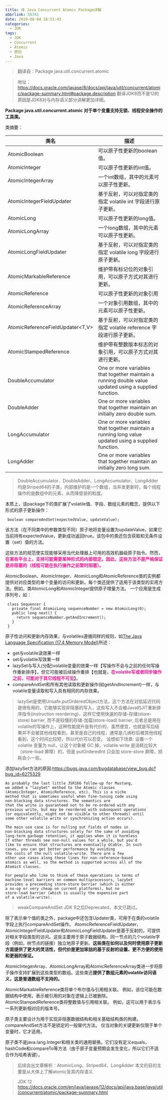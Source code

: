 ```yaml
---
title: 译 Java Concurrent Atomic Package详解
abbrlink: 55741
date: 2019-08-04 16:51:43
categories:
  - JDK
tags:
  - JDK
  - Concurrent
  - Atomic
  - 原创
  - Java
---
```


> 翻译自：Package java.util.concurrent.atomic

<!-- more -->

> 地址：
> https://docs.oracle.com/javase/8/docs/api/java/util/concurrent/atomic/package-summary.html#package.description
> 翻译JDK8而不是12的原因是JDK8对与内存语义部分讲解更加详细。

**Package java.util.concurrent.atomic 对于单个变量支持无锁、线程安全操作的工具类。**

类摘要：

|  类名   | 描述  |
|  ----  | ----  |
| AtomicBoolean  | 可以原子性更新的boolean值。 |
| AtomicInteger  | 可以原子性更新的int值。 |
| AtomicIntegerArray  | 一个int数组，其中的元素可以原子性更新。 |
| AtomicIntegerFieldUpdater<T>  | 基于反射，可以对指定类的指定 volatile int 字段进行原子更新。 |
| AtomicLong  | 可以原子性更新的long值。 |
| AtomicLongArray  | 一个long数组，其中的元素可以原子性更新。 |
| AtomicLongFieldUpdater<T>  | 基于反射，可以对指定类的指定 volatile long 字段进行原子更新。 |
| AtomicMarkableReference<V>  | 维护带有标记位的对象引用，可以原子方式对其进行更新。 |
| AtomicReference<V>  | 可以原子性更新的对象引用 |
| AtomicReferenceArray<E>  | 一个对象引用数组，其中的元素可以原子性更新。 |
| AtomicReferenceFieldUpdater<T,V>  | 基于反射，可以对指定类的指定 volatile reference 字段进行原子更新。 |
| AtomicStampedReference<V>  | 维护带有整数版本标志的对象引用，可以原子方式对其进行更新。 |
| DoubleAccumulator  | One or more variables that together maintain a running double value updated using a supplied function.|
| DoubleAdder  | One or more variables that together maintain an initially zero double sum.|
| LongAccumulator  | One or more variables that together maintain a running long value updated using a supplied function. |
| LongAdder  | One or more variables that together maintain an initially zero long sum.|

> DoubleAccumulator、DoubleAdder、LongAccumulator、LongAdder 均是Striped64的子类，内部维护的是一个数组，当并发更新时，每个线程操作的是数组中的元素，从而降低锁的粒度。

本质上，该package下的类扩展了volatile值、字段、数组元素的概念，提供以下形式的原子更新操作：
```
 boolean compareAndSet(expectedValue, updateValue);
```
该方法（在不同类中的参数类型不同）原子地将变量设置为updateValue，如果它当前持有expectedValue，更新成功返回true。该包中的类还包含获取和无条件设置（set）值的方法。

这些方法的规范使实现能够采用当代处理器上可用的高效机器级原子指令。然而，<font color=DeepPink>**在某些平台上，支持可能需要某种形式的内部锁定。因此，这些方法不是严格保证是非阻塞的（线程可能在执行操作之前暂时阻塞）。**</font>

AtomicBoolean、AtomicInteger、AtomicLong和AtomicReference类的实例都提供对对应类型的单个变量的访问和更新。每个类还提供了适用于该类型的实用方法。例如，类AtomicLong和AtomicInteger提供原子增量方法。 一个应用是生成序列号，如：
```
 class Sequencer {
   private final AtomicLong sequenceNumber = new AtomicLong(0);
   public long next() {
     return sequenceNumber.getAndIncrement();
   }
 }
```

原子性访问和更新内存效果，与volatiles遵循同样的规则，如[The Java Language Specification (17.4 Memory Model)](https://docs.oracle.com/javase/specs/jls/se7/html/jls-17.html#jls-17.4)所述：
* get与volatile读效果一样
* set与volatile写效果一样
* lazySet与写入(分配)volatile变量的效果一样【写操作不会与之前的任何写操作重新排序】，但它可能被后续操作重排【也就是，<font color=DeepPink>**在volatile写或者同步操作之前，可能对于其它线程不可见**</font>】。
* compareAndSet和所有其他读取和更新操作(如getAndIncrement)一样，与volatile变量读取和写入具有相同的内存效果。

> lazySet是使用Unsafe.putOrderedObject方法，这个方法在对低延迟代码是很有用的，它能够实现非阻塞的写入，这些写入不会被Java的JIT重新排序指令(instruction reordering)，这样它使用快速的存储-存储(store-store) barrier, 而不是较慢的存储-加载(store-load) barrier, 后者总是用在volatile的写操作上，这种性能提升是有代价的，虽然便宜，也就是写后结果并不会被其他线程看到，甚至是自己的线程，通常是几纳秒后被其他线程看到，这个时间比较短，所以代价可以忍受。
> 设想如下场景: 设置一个 volatile 变量为 null，让这个对象被 GC 掉，volatile write 是消耗比较大（store-load 屏障）的，但是 putOrderedInt 只会加 store-store 屏障，损耗会小一些。

添加lazySet方法的原因:https://bugs.java.com/bugdatabase/view_bug.do?bug_id=6275329
```
As probably the last little JSR166 follow-up for Mustang,
we added a "lazySet" method to the Atomic classes
(AtomicInteger, AtomicReference, etc). This is a niche
method that is sometimes useful when fine-tuning code using
non-blocking data structures. The semantics are
that the write is guaranteed not to be re-ordered with any
previous write, but may be reordered with subsequent operations
(or equivalently, might not be visible to other threads) until
some other volatile write or synchronizing action occurs).

The main use case is for nulling out fields of nodes in
non-blocking data structures solely for the sake of avoiding
long-term garbage retention; it applies when it is harmless
if other threads see non-null values for a while, but you'd
like to ensure that structures are eventually GCable. In such
cases, you can get better performance by avoiding
the costs of the null volatile-write. There are a few
other use cases along these lines for non-reference-based
atomics as well, so the method is supported across all of the
AtomicX classes.

For people who like to think of these operations in terms of
machine-level barriers on common multiprocessors, lazySet
provides a preceeding store-store barrier (which is either
a no-op or very cheap on current platforms), but no
store-load barrier (which is usually the expensive part
of a volatile-write).
```

> weakCompareAndSet JDK 9之后Deprecated，本文已跳过。

除了表示单个值的类之外，package中还包含Updater类，可用于在类的volatile字段上执行compareAndSet操作。 AtomicReferenceFieldUpdater、AtomicIntegerFieldUpdater和AtomicLongFieldUpdater是基于反射的，可提供对相关字段类型的访问。这些主要用于原子数据结构，同一节点的几个volatile字段（例如，树节点的链接）独立地原子更新。**这些类在如何以及何时使用原子更新方面提供了更大的灵活性，但代价是更加笨拙的基于反射的设置、更不方便的使用和更弱的保证。**

AtomicIntegerArray、AtomicLongArray和AtomicReferenceArray类进一步将原子操作支持扩展到这些类型的数组。这些类还**提供了数组元素的volatile访问语义，这是普通数组不支持的。**

AtomicMarkableReference类将单个布尔值与引用相关联。 例如，该位可能在数据结构中使用，表示被引用的对象在逻辑上已被删除。 AtomicStampedReference类将整数值与引用相关联。 例如，这可以用于表示与一系列更新相对应的版本号。

原子类主要设计为用于实现非阻塞数据结构和相关基础结构类的构建。 compareAndSet方法不是锁定的一般替代方法。 仅当对象的关键更新仅限于单个变量时，它才适用。

原子类不是java.lang.Integer和相关类的通用替换。它们没有定义equals，hashCode和compareTo等方法（由于原子变量预期会发生变化，所以它们不适合作为哈希表键）。

> 后续会出文章解析：AtomicLong、Striped64、LongAdder
> 本文的目的主要是从大体上了解atomic及其内存语义

> JDK 12 
> https://docs.oracle.com/en/java/javase/12/docs/api/java.base/java/util/concurrent/atomic/package-summary.html
